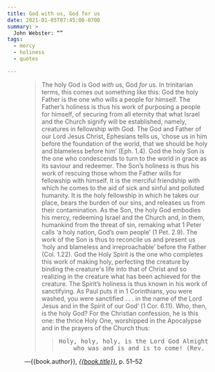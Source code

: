 ```yaml
---
title: God with us, God for us
date: 2021-01-05T07:45:00-0700
summary: >
  John Webster: “”
tags:
  - mercy
  - holiness
  - quotes

---
```


<figure class='quotation'>

> The holy God is God *with* us, God *for* us. In trinitarian terms, this comes out something like this: God the holy Father is the one who wills a people for himself. The Father’s holiness is thus his work of purposing a people for himself, of securing from all eternity that what Israel and the Church signify will be established, namely, creatures in fellowship with God. The God and Father of our Lord Jesus Christ, Ephesians tells us, ‘chose us in him before the foundation of the world, that we should be holy and blameless before him’ (Eph. 1.4). God the holy Son is the one who condescends to turn to the world in grace as its saviour and redeemer. The Son’s holiness is thus his work of rescuing those whom the Father wills for fellowship with himself. It is the merciful friendship with which he comes to the aid of sick and sinful and polluted humanity. It is the holy fellowship in which he takes our place, bears the burden of our sins, and releases us from their contamination. As the Son, the holy God embodies his mercy, redeeming Israel and the Church and, in them, humankind from the threat of sin, remaking what 1 Peter calls ‘a holy nation, God’s own people’ (1 Pet. 2.9). The work of the Son is thus to reconcile us and present us ‘holy and blameless and irreproachable’ before the Father (Col. 1.22). God the Holy Spirit is the one who completes this work of making holy, perfecting the creature by binding the creature's life into that of Christ and so realizing in the creature what has been achieved for the creature. The Spirit’s holiness is thus known in his work of sanctifying. As Paul puts it in 1 Corinthians, you were washed, you were sanctified . . . in the name of the Lord Jesus and in the Spirit of our God’ (1 Cor. 6.11). Who, then, is the holy God? For the Christian confession, he is this one: the thrice Holy One, worshipped in the Apocalypse and in the prayers of the Church thus: 
> 
> > <pre class='poetry'>
> > Holy, holy, holy, is the Lord God Almighty,
> >     who was and is and is to come! (Rev. 4.8)
> > </pre>

<figcaption>—{{book.author}}, <a href="{{book.link}}"><cite>{{book.title}}</cite></a>, p. 51–52</figcaption>

</figure>